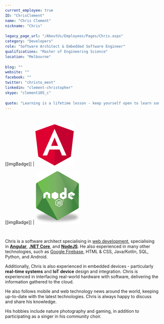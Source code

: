 ```yaml
---
current_employee: true
ID: "ChrisClement"
name: "Chris Clement"
nickname: "Chris"

legacy_page_url: "/AboutUs/Employees/Pages/Chris.aspx"
category: "Developers"
role: "Software Architect & Embedded Software Engineer"
qualifications: "Master of Engineering Science"
location: "Melbourne"

blog: ""
website: ""
facebook: ""
twitter: "christo_ment"
linkedin: "clement-christopher"
skype: "clement105_c"

quote: "Learning is a lifetime lesson - keep yourself open to learn something new!"
---
```


<br/>

[[imgBadge]]
| ![angular.png](../badges/angular-logo.png)

[[imgBadge]]
| ![angular.png](../badges/node-js-logo.png)

<br/>

Chris is a software architect specialising in [web development](https://www.ssw.com.au/ssw/Consulting/Web-Applications.aspx), specialising in **[Angular](https://angular.io/)**, **[.NET Core](https://dotnet.microsoft.com/)**, and **[NodeJS](https://nodejs.org/en/about/)**. He also experienced in many other technologies, such as [Google Firebase](https://firebase.google.com), HTML & CSS, Java/Kotlin, SQL, Python, and Android.

Additionally, Chris is also experienced in embedded devices - particularly **real-time systems** and **IoT device** design and integration. Chris is experienced in interfacing real-world hardware with software, delivering the information gathered to the cloud.

He also follows mobile and web technology news around the world, keeping up-to-date with the latest technologies. Chris is always happy to discuss and share his knowledge.

His hobbies include nature photography and gaming, in addition to participating as a singer in his community choir.
